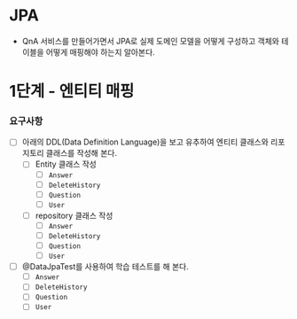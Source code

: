 # JPA
-  QnA 서비스를 만들어가면서 JPA로 실제 도메인 모델을 어떻게 구성하고 객체와 테이블을 어떻게 매핑해야 하는지 알아본다.

# 1단계 - 엔티티 매핑

### 요구사항
- [ ] 아래의 DDL(Data Definition Language)을 보고 유추하여 엔티티 클래스와 리포지토리 클래스를 작성해 본다.
  - [ ] Entity 클래스 작성
    - [ ] `Answer`
    - [ ] `DeleteHistory`
    - [ ] `Question`
    - [ ] `User`
  - [ ] repository 클래스 작성
    - [ ] `Answer`
    - [ ] `DeleteHistory`
    - [ ] `Question`
    - [ ] `User`
- [ ] @DataJpaTest를 사용하여 학습 테스트를 해 본다.
  - [ ] `Answer`
  - [ ] `DeleteHistory`
  - [ ] `Question`
  - [ ] `User`
